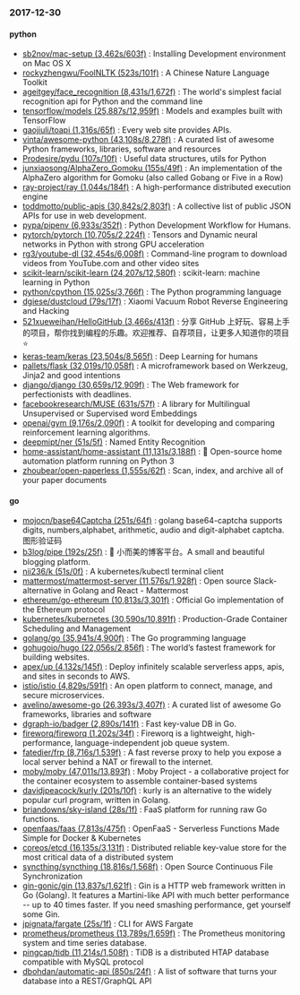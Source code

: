 ### 2017-12-30

#### python
* [sb2nov/mac-setup (3,462s/603f)](https://github.com/sb2nov/mac-setup) : Installing Development environment on Mac OS X
* [rockyzhengwu/FoolNLTK (523s/101f)](https://github.com/rockyzhengwu/FoolNLTK) : A Chinese Nature Language Toolkit
* [ageitgey/face_recognition (8,431s/1,672f)](https://github.com/ageitgey/face_recognition) : The world's simplest facial recognition api for Python and the command line
* [tensorflow/models (25,887s/12,959f)](https://github.com/tensorflow/models) : Models and examples built with TensorFlow
* [gaojiuli/toapi (1,316s/65f)](https://github.com/gaojiuli/toapi) : Every web site provides APIs.
* [vinta/awesome-python (43,108s/8,278f)](https://github.com/vinta/awesome-python) : A curated list of awesome Python frameworks, libraries, software and resources
* [Prodesire/pydu (107s/10f)](https://github.com/Prodesire/pydu) : Useful data structures, utils for Python
* [junxiaosong/AlphaZero_Gomoku (155s/49f)](https://github.com/junxiaosong/AlphaZero_Gomoku) : An implementation of the AlphaZero algorithm for Gomoku (also called Gobang or Five in a Row)
* [ray-project/ray (1,044s/184f)](https://github.com/ray-project/ray) : A high-performance distributed execution engine
* [toddmotto/public-apis (30,842s/2,803f)](https://github.com/toddmotto/public-apis) : A collective list of public JSON APIs for use in web development.
* [pypa/pipenv (6,933s/352f)](https://github.com/pypa/pipenv) : Python Development Workflow for Humans.
* [pytorch/pytorch (10,705s/2,224f)](https://github.com/pytorch/pytorch) : Tensors and Dynamic neural networks in Python with strong GPU acceleration
* [rg3/youtube-dl (32,454s/6,008f)](https://github.com/rg3/youtube-dl) : Command-line program to download videos from YouTube.com and other video sites
* [scikit-learn/scikit-learn (24,207s/12,580f)](https://github.com/scikit-learn/scikit-learn) : scikit-learn: machine learning in Python
* [python/cpython (15,025s/3,766f)](https://github.com/python/cpython) : The Python programming language
* [dgiese/dustcloud (79s/17f)](https://github.com/dgiese/dustcloud) : Xiaomi Vacuum Robot Reverse Engineering and Hacking
* [521xueweihan/HelloGitHub (3,466s/413f)](https://github.com/521xueweihan/HelloGitHub) : 分享 GitHub 上好玩、容易上手的项目，帮你找到编程的乐趣。欢迎推荐、自荐项目，让更多人知道你的项目⭐️
* [keras-team/keras (23,504s/8,565f)](https://github.com/keras-team/keras) : Deep Learning for humans
* [pallets/flask (32,019s/10,058f)](https://github.com/pallets/flask) : A microframework based on Werkzeug, Jinja2 and good intentions
* [django/django (30,659s/12,909f)](https://github.com/django/django) : The Web framework for perfectionists with deadlines.
* [facebookresearch/MUSE (631s/57f)](https://github.com/facebookresearch/MUSE) : A library for Multilingual Unsupervised or Supervised word Embeddings
* [openai/gym (9,176s/2,090f)](https://github.com/openai/gym) : A toolkit for developing and comparing reinforcement learning algorithms.
* [deepmipt/ner (51s/5f)](https://github.com/deepmipt/ner) : Named Entity Recognition
* [home-assistant/home-assistant (11,131s/3,188f)](https://github.com/home-assistant/home-assistant) : 🏡 Open-source home automation platform running on Python 3
* [zhoubear/open-paperless (1,555s/62f)](https://github.com/zhoubear/open-paperless) : Scan, index, and archive all of your paper documents

#### go
* [mojocn/base64Captcha (251s/64f)](https://github.com/mojocn/base64Captcha) : golang base64-captcha supports digits, numbers,alphabet, arithmetic, audio and digit-alphabet captcha.图形验证码
* [b3log/pipe (192s/25f)](https://github.com/b3log/pipe) : 🎷 小而美的博客平台。A small and beautiful blogging platform.
* [nii236/k (51s/0f)](https://github.com/nii236/k) : A kubernetes/kubectl terminal client
* [mattermost/mattermost-server (11,576s/1,928f)](https://github.com/mattermost/mattermost-server) : Open source Slack-alternative in Golang and React - Mattermost
* [ethereum/go-ethereum (10,813s/3,301f)](https://github.com/ethereum/go-ethereum) : Official Go implementation of the Ethereum protocol
* [kubernetes/kubernetes (30,590s/10,891f)](https://github.com/kubernetes/kubernetes) : Production-Grade Container Scheduling and Management
* [golang/go (35,941s/4,900f)](https://github.com/golang/go) : The Go programming language
* [gohugoio/hugo (22,056s/2,856f)](https://github.com/gohugoio/hugo) : The world’s fastest framework for building websites.
* [apex/up (4,132s/145f)](https://github.com/apex/up) : Deploy infinitely scalable serverless apps, apis, and sites in seconds to AWS.
* [istio/istio (4,829s/591f)](https://github.com/istio/istio) : An open platform to connect, manage, and secure microservices.
* [avelino/awesome-go (26,393s/3,407f)](https://github.com/avelino/awesome-go) : A curated list of awesome Go frameworks, libraries and software
* [dgraph-io/badger (2,890s/141f)](https://github.com/dgraph-io/badger) : Fast key-value DB in Go.
* [fireworq/fireworq (1,202s/34f)](https://github.com/fireworq/fireworq) : Fireworq is a lightweight, high-performance, language-independent job queue system.
* [fatedier/frp (8,716s/1,539f)](https://github.com/fatedier/frp) : A fast reverse proxy to help you expose a local server behind a NAT or firewall to the internet.
* [moby/moby (47,011s/13,893f)](https://github.com/moby/moby) : Moby Project - a collaborative project for the container ecosystem to assemble container-based systems
* [davidjpeacock/kurly (201s/10f)](https://github.com/davidjpeacock/kurly) : kurly is an alternative to the widely popular curl program, written in Golang.
* [briandowns/sky-island (28s/1f)](https://github.com/briandowns/sky-island) : FaaS platform for running raw Go functions.
* [openfaas/faas (7,813s/475f)](https://github.com/openfaas/faas) : OpenFaaS - Serverless Functions Made Simple for Docker & Kubernetes
* [coreos/etcd (16,135s/3,131f)](https://github.com/coreos/etcd) : Distributed reliable key-value store for the most critical data of a distributed system
* [syncthing/syncthing (18,816s/1,568f)](https://github.com/syncthing/syncthing) : Open Source Continuous File Synchronization
* [gin-gonic/gin (13,837s/1,621f)](https://github.com/gin-gonic/gin) : Gin is a HTTP web framework written in Go (Golang). It features a Martini-like API with much better performance -- up to 40 times faster. If you need smashing performance, get yourself some Gin.
* [jpignata/fargate (25s/1f)](https://github.com/jpignata/fargate) : CLI for AWS Fargate
* [prometheus/prometheus (13,789s/1,659f)](https://github.com/prometheus/prometheus) : The Prometheus monitoring system and time series database.
* [pingcap/tidb (11,214s/1,508f)](https://github.com/pingcap/tidb) : TiDB is a distributed HTAP database compatible with MySQL protocol
* [dbohdan/automatic-api (850s/24f)](https://github.com/dbohdan/automatic-api) : A list of software that turns your database into a REST/GraphQL API
